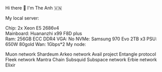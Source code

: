  Hi there 👋 I'm The Anh 🇻🇳      
                                                  
My local server:                
    
Chip: 2x Xeon E5 2686v4  
Mainboard: Huananzhi x99 F8D plus      
Ram: 256GB ECC DDR4 
VGA: No
NVMe: Samsung 970 Evo 2TB x3
PSU: 650W 80gold
Wan: 1Gbps*2
My node:

Muon network
Shardeum
Arkeo network
Avail project
Entangle protocol
Fleek network
Mantra Chain
Subsquid
Subspace network
Erbie network
Elixir



